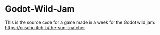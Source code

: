 # Godot-Wild-Jam

This is the source code for a game made in a week for the Godot wild jam: https://crischu.itch.io/the-sun-snatcher
